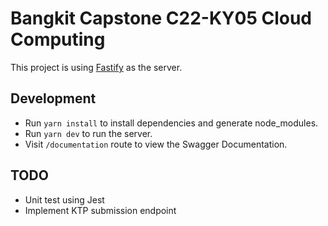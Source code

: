 # Bangkit Capstone C22-KY05 Cloud Computing

This project is using [Fastify](https://www.fastify.io/) as the server.

## Development

- Run `yarn install` to install dependencies and generate node_modules.
- Run `yarn dev` to run the server.
- Visit `/documentation` route to view the Swagger Documentation.

## TODO

- Unit test using Jest
- Implement KTP submission endpoint
